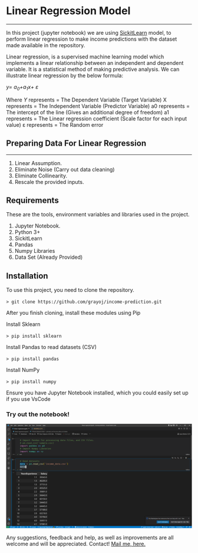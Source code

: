 # Linear Regression Model
***

In this project (jupyter notebook) we are using <a href="https://scikit-learn.org/">SickitLearn</a> model, to perform linear regression to make income predictions with the dataset made available in the repository.

Linear regression, is a supervised machine learning model which implements a linear relationship between an independent and 
dependent variable. It is a statistical method of making predictive analysis.  We can illustrate linear regression by the below formula:

<i>y= a<sub>0</sub>+a<sub>1</sub>x+ ε</i>

Where
<i>Y</i> represents  = The Dependent Variable (Target Variable)
X represents = The Independent Variable (Predictor Variable)
a0 represents = The intercept of the line (Gives an additional degree of freedom)
a1 represents = The Linear regression coefficient (Scale factor for each input value)
ε represents = The Random error

## Preparing Data For Linear Regression
***

1. Linear Assumption. 
2. Eliminate Noise (Carry out data cleaning)
3. Eliminate Collinearity.
4. Rescale the provided inputs.

## Requirements

These are the tools, environment variables and libraries used in the project.

1. Jupyter Notebook.
2. Python 3+
3. SickitLearn
4. Pandas
5. Numpy Libraries
6. Data Set (Already Provided)

## Installation

To use this project, you need to clone the repository.

``> git clone https://github.com/grayoj/income-prediction.git``

After you finish cloning, install these modules using Pip

Install Sklearn

``> pip install sklearn``

Install Pandas to read datasets (CSV)

``> pip install pandas``

Install NumPy

``> pip install numpy``

Ensure you have Jupyter Notebook installed, which you could easily set up if you use VsCode

### Try out the notebook!

<img src="LinearRegression.png">

Any suggestions, feedback and help, as well as improvements are all welcome and will be appreciated.
Contact!
<a href="mailto:mgeraldoj07@gmail.com">Mail me, here.</a>

